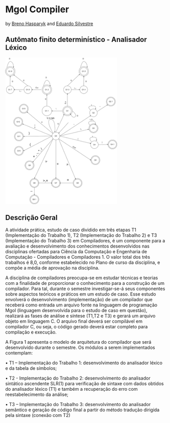 # Mgol Compiler

by <a href="https://github.com/BrenoHA">Breno Hasparyk</a> and <a href="https://github.com/edu290399">Eduardo Silvestre</a>

## Autômato finito determinístico - Analisador Léxico

<img align="center" width="350"  src="public/automatoLexico.jpg">

## Descrição Geral

A atividade prática, estudo de caso dividido em três etapas T1 (Implementação do Trabalho 1), T2
(Implementação do Trabalho 2) e T3 (Implementação do Trabalho 3) em Compiladores, é um
componente para a avaliação e desenvolvimento dos conhecimentos desenvolvidos nas disciplinas
ofertadas para Ciência da Computação e Engenharia de Computação - Compiladores e
Compiladores 1. O valor total dos três trabalhos é 8,0, conforme estabelecido no Plano de curso da
disciplina, e compõe a média de aprovação na disciplina.

A disciplina de compiladores preocupa-se em estudar técnicas e teorias com a finalidade de
proporcionar o conhecimento para a construção de um compilador. Para tal, durante o semestre
investigar-se-á seus componentes sobre aspectos teóricos e práticos em um estudo de caso. Esse
estudo envolverá o desenvolvimento (implementação) de um compilador que receberá como entrada
um arquivo fonte na linguagem de programação Mgol (linguagem desenvolvida para o estudo de
caso em questão), realizará as fases de análise e síntese (T1,T2 e T3) e gerará um arquivo objeto
em linguagem C. O arquivo final deverá ser compilável em compilador C, ou seja, o código gerado
deverá estar completo para compilação e execução.

A Figura 1 apresenta o modelo de arquitetura do compilador que será desenvolvido durante o
semestre. Os módulos a serem implementados contemplam:

• T1 – Implementação do Trabalho 1: desenvolvimento do analisador léxico e da tabela de
símbolos;

• T2 - Implementação do Trabalho 2: desenvolvimento do analisador sintático ascendente
SLR(1) para verificação de sintaxe com dados obtidos do analisador léxico (T1) e também a
recuperação do erro com reestabelecimento da análise;

• T3 – Implementação do Trabalho 3: desenvolvimento do analisador semântico e geração de
código final a partir do método tradução dirigida pela sintaxe (conexão com T2)
